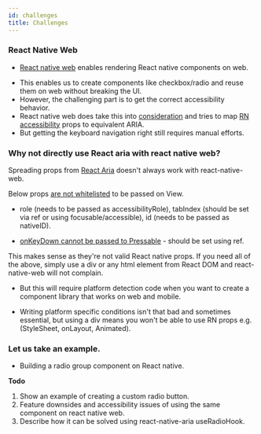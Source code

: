 ```yaml
---
id: challenges
title: Challenges
---
```


### React Native Web

- [React native web](https://github.com/necolas/react-native-web) enables rendering React native components on web.
<!-- - This gives us access to components like Modal/Virtualized list (FlatList) out of the box with react-native-web. -->
- This enables us to create components like checkbox/radio and reuse them on web without breaking the UI.
- However, the challenging part is to get the correct accessibility behavior.
- React native web does take this into [consideration](https://necolas.github.io/react-native-web/docs/?path=/docs/guides-accessibility--page) and tries to map [RN accessibility](https://reactnative.dev/docs/accessibility) props to equivalent ARIA.
- But getting the keyboard navigation right still requires manual efforts.

### Why not directly use React aria with react native web?

Spreading props from [React Aria](https://react-spectrum.adobe.com/react-aria/) doesn't always work with react-native-web.

Below props [are not whitelisted](https://github.com/necolas/react-native-web/blob/master/packages/react-native-web/src/exports/View/index.js#L25) to be passed on View.

- role (needs to be passed as accessibilityRole), tabIndex (should be set via ref or using focusable/accessible), id (needs to be passed as nativeID).

- [onKeyDown cannot be passed to Pressable](https://github.com/necolas/react-native-web/issues/1862) - should be set using ref.

This makes sense as they're not valid React native props. If you need all of the above, simply use a div or any html element from React DOM and react-native-web will not complain.

- But this will require platform detection code when you want to create a component library that works on web and mobile.

- Writing platform specific conditions isn't that bad and sometimes essential, but using a div means you won't be able to use RN props e.g. (StyleSheet, onLayout, Animated).

### Let us take an example.

- Building a radio group component on React native.

**Todo**

1. Show an example of creating a custom radio button.
2. Feature downsides and accessibility issues of using the same component on react native web.
3. Describe how it can be solved using react-native-aria useRadioHook.

<!-- #### Getting most out of react-native-aria on react-native-web

1. Semantic markup

   Since there are just View/Text primitive components in RN, semantic markup should be achieved using [Expo HTML elements](https://github.com/expo/expo/tree/master/packages/html-elements)

### React native iOS/Android.

1. RN doesn't ship with a Radio/Checkbox component. -->
